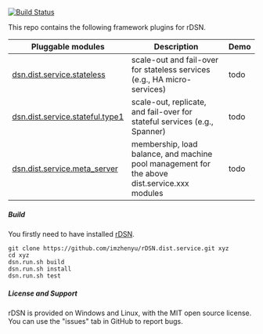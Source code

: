 [![Build Status](https://travis-ci.org/imzhenyu/rDSN.dist.service.svg?branch=master)](https://travis-ci.org/imzhenyu/rDSN.dist.service)

This repo contains the following framework plugins for rDSN.

| Pluggable modules | Description | Demo |
|--------|-------------|------|
| [dsn.dist.service.stateless](https://github.com/imzhenyu/rDSN.dist.service/tree/master/src/app_daemon)      | scale-out and fail-over for stateless services (e.g., HA micro-services) | todo |
| [dsn.dist.service.stateful.type1](https://github.com/imzhenyu/rDSN.dist.service/tree/master/src/replica_server) | scale-out, replicate, and fail-over for stateful services (e.g., Spanner) | todo |
| [dsn.dist.service.meta_server](https://github.com/imzhenyu/rDSN.dist.service/tree/master/src/meta_server)    | membership, load balance, and machine pool management for the above dist.service.xxx modules | todo |


##### Build

You firstly need to have installed [rDSN](https://github.com/Microsoft/rDSN).

```
git clone https://github.com/imzhenyu/rDSN.dist.service.git xyz
cd xyz
dsn.run.sh build
dsn.run.sh install 
dsn.run.sh test
```

##### License and Support

rDSN is provided on Windows and Linux, with the MIT open source license. You can use the "issues" tab in GitHub to report bugs.

